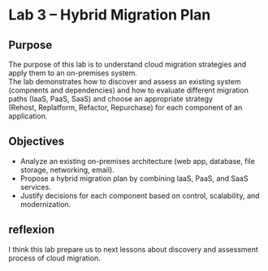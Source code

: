# Lab 3 – Hybrid Migration Plan

## Purpose
The purpose of this lab is to understand cloud migration strategies and apply them to an on-premises system.  
The lab demonstrates how to discover and assess an existing system (compnents and dependencies) and how to evaluate different migration paths (IaaS, PaaS, SaaS) and choose an appropriate strategy  
(Rehost, Replatform, Refactor, Repurchase) for each component of an application.  


## Objectives
- Analyze an existing on-premises architecture (web app, database, file storage, networking, email).  
- Propose a hybrid migration plan by combining IaaS, PaaS, and SaaS services.  
- Justify decisions for each component based on control, scalability, and modernization.  

## reflexion
I think this lab prepare us to next lessons about discovery and assessment process of cloud
migration.
  